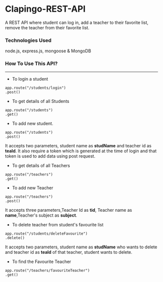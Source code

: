 # Clapingo-REST-API
A REST API where student can log in, add a teacher to their favorite list, remove the teacher from their favorite list.

### Technologies Used
node.js, express.js, mongoose & MongoDB

### How To Use This API?
<hr/>

- To login a student

```
app.route("/students/login")
.post()
```

- To get details of all Students

```
app.route("/students")
.get()
```

- To add new student.
```
app.route("/students")
.post()
```
It accepts two parameters, student name as **studName** and teacher id as **teaId**. It also require a token which is generated at the time of login and that token is used to add data using post request.

- To get details of all Teachers

```
app.route("/teachers")
.get()
```

- To add new Teacher
```
app.route("/teachers")
.post()
```
It accepts three parameters,Teacher Id as **tid**, Teacher name as **name**,Teacher's subject as **subject**.

- To delete teacher from student's favourite list
```
app.route("/students/deleteFavourite")
.delete()
```
It accepts two parameters, student name as **studName** who wants to delete and teacher id as **teaId** of that teacher, student wants to delete. 

- To find the Favourite Teacher
```
app.route("/teachers/favouriteTeacher")
.get()
```
